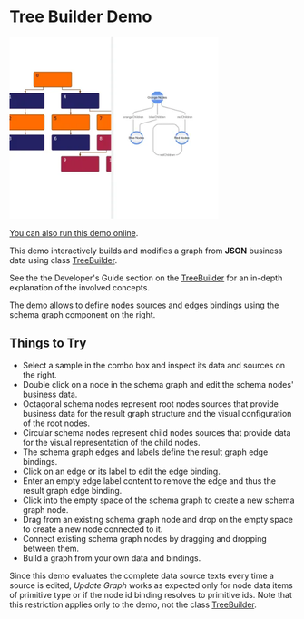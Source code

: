 <!--
 //////////////////////////////////////////////////////////////////////////////
 // @license
 // This file is part of yFiles for HTML.
 // Use is subject to license terms.
 //
 // Copyright (c) by yWorks GmbH, Vor dem Kreuzberg 28,
 // 72070 Tuebingen, Germany. All rights reserved.
 //
 //////////////////////////////////////////////////////////////////////////////
-->
# Tree Builder Demo

<img src="../../../doc/demo-thumbnails/tree-graph-builder.webp" alt="demo-thumbnail" height="320"/>

[You can also run this demo online](https://www.yworks.com/demos/databinding/treebuilder/).

This demo interactively builds and modifies a graph from **JSON** business data using class [TreeBuilder](https://docs.yworks.com/yfileshtml/#/api/TreeBuilder).

See the the Developer's Guide section on the [TreeBuilder](https://docs.yworks.com/yfileshtml/#/dguide/graph_builder-TreeBuilder) for an in-depth explanation of the involved concepts.

The demo allows to define nodes sources and edges bindings using the schema graph component on the right.

## Things to Try

- Select a sample in the combo box and inspect its data and sources on the right.
- Double click on a node in the schema graph and edit the schema nodes' business data.
- Octagonal schema nodes represent root nodes sources that provide business data for the result graph structure and the visual configuration of the root nodes.
- Circular schema nodes represent child nodes sources that provide data for the visual representation of the child nodes.
- The schema graph edges and labels define the result graph edge bindings.
- Click on an edge or its label to edit the edge binding.
- Enter an empty edge label content to remove the edge and thus the result graph edge binding.
- Click into the empty space of the schema graph to create a new schema graph node.
- Drag from an existing schema graph node and drop on the empty space to create a new node connected to it.
- Connect existing schema graph nodes by dragging and dropping between them.
- Build a graph from your own data and bindings.

Since this demo evaluates the complete data source texts every time a source is edited, _Update Graph_ works as expected only for node data items of primitive type or if the node id binding resolves to primitive ids. Note that this restriction applies only to the demo, not the class [TreeBuilder](https://docs.yworks.com/yfileshtml/#/api/TreeBuilder).
